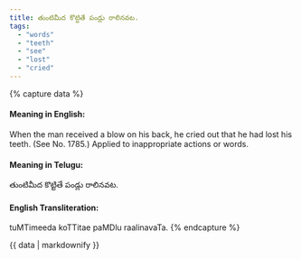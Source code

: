 ```yaml
---
title: తుంటిమీద కొట్టితే పండ్లు రాలినవట.
tags:
  - "words"
  - "teeth"
  - "see"
  - "lost"
  - "cried"
---
```


{% capture data %}
#### Meaning in English:
When the man received a blow on his back, he cried out that he had lost his teeth.
(See No. 1785.)
Applied to inappropriate actions or words.

#### Meaning in Telugu:
తుంటిమీద కొట్టితే పండ్లు రాలినవట.

#### English Transliteration:
tuMTimeeda koTTitae paMDlu raalinavaTa.
{% endcapture %}

<div class="notice">{{ data | markdownify }}</div>

